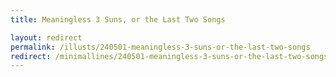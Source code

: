 ```yaml
---
title: Meaningless 3 Suns, or the Last Two Songs

layout: redirect
permalink: /illusts/240501-meaningless-3-suns-or-the-last-two-songs
redirect: /minimallines/240501-meaningless-3-suns-or-the-last-two-songs
---
```

